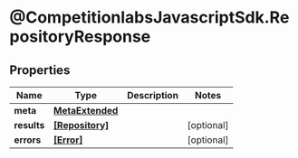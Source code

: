 # @CompetitionlabsJavascriptSdk.RepositoryResponse

## Properties

Name | Type | Description | Notes
------------ | ------------- | ------------- | -------------
**meta** | [**MetaExtended**](MetaExtended.md) |  | 
**results** | [**[Repository]**](Repository.md) |  | [optional] 
**errors** | [**[Error]**](Error.md) |  | [optional] 


